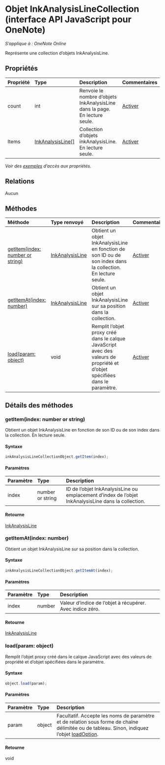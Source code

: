 # Objet InkAnalysisLineCollection (interface API JavaScript pour OneNote)

_S’applique à : OneNote Online_  


Représente une collection d’objets InkAnalysisLine.

## Propriétés

| Propriété     | Type   |Description|Commentaires|
|:---------------|:--------|:----------|:-------|
|count|int|Renvoie le nombre d’objets InkAnalysisLine dans la page. En lecture seule.|[Activer](https://github.com/OfficeDev/office-js-docs/issues/new?title=OneNote-inkAnalysisLineCollection-count)|
|Items|[InkAnalysisLine[]](inkanalysisline.md)|Collection d’objets inkAnalysisLine. En lecture seule.|[Activer](https://github.com/OfficeDev/office-js-docs/issues/new?title=OneNote-inkAnalysisLineCollection-items)|

_Voir des [exemples](#exemples) d’accès aux propriétés._

## Relations
Aucun


## Méthodes

| Méthode           | Type renvoyé    |Description| Commentaires|
|:---------------|:--------|:----------|:-------|
|[getItem(index: number or string)](#getitemindex-number-or-string)|[InkAnalysisLine](inkanalysisline.md)|Obtient un objet InkAnalysisLine en fonction de son ID ou de son index dans la collection. En lecture seule.|[Activer](https://github.com/OfficeDev/office-js-docs/issues/new?title=OneNote-inkAnalysisLineCollection-getItem)|
|[getItemAt(index: number)](#getitematindex-number)|[InkAnalysisLine](inkanalysisline.md)|Obtient un objet InkAnalysisLine sur sa position dans la collection.|[Activer](https://github.com/OfficeDev/office-js-docs/issues/new?title=OneNote-inkAnalysisLineCollection-getItemAt)|
|[load(param: object)](#loadparam-object)|void|Remplit l’objet proxy créé dans le calque JavaScript avec des valeurs de propriété et d’objet spécifiées dans le paramètre.|[Activer](https://github.com/OfficeDev/office-js-docs/issues/new?title=OneNote-inkAnalysisLineCollection-load)|

## Détails des méthodes


### getItem(index: number or string)
Obtient un objet InkAnalysisLine en fonction de son ID ou de son index dans la collection. En lecture seule.

#### Syntaxe
```js
inkAnalysisLineCollectionObject.getItem(index);
```

#### Paramètres
| Paramètre    | Type   |Description|
|:---------------|:--------|:----------|
|index|number or string|ID de l’objet InkAnalysisLine ou emplacement d’index de l’objet InkAnalysisLine dans la collection.|

#### Retourne
[InkAnalysisLine](inkanalysisline.md)

### getItemAt(index: number)
Obtient un objet InkAnalysisLine sur sa position dans la collection.

#### Syntaxe
```js
inkAnalysisLineCollectionObject.getItemAt(index);
```

#### Paramètres
| Paramètre    | Type   |Description|
|:---------------|:--------|:----------|
|index|number|Valeur d’indice de l’objet à récupérer. Avec indice zéro.|

#### Retourne
[InkAnalysisLine](inkanalysisline.md)

### load(param: object)
Remplit l’objet proxy créé dans le calque JavaScript avec des valeurs de propriété et d’objet spécifiées dans le paramètre.

#### Syntaxe
```js
object.load(param);
```

#### Paramètres
| Paramètre    | Type   |Description|
|:---------------|:--------|:----------|
|param|object|Facultatif. Accepte les noms de paramètre et de relation sous forme de chaîne délimitée ou de tableau. Sinon, indiquez l’objet [loadOption](loadoption.md).|

#### Retourne
void
